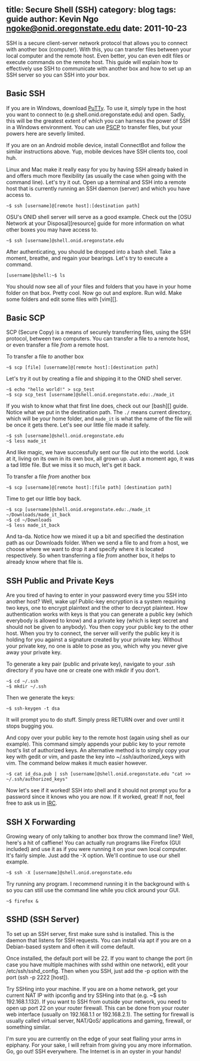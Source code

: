 title: Secure Shell (SSH)
category: blog
tags: guide
author: Kevin Ngo <ngoke@onid.oregonstate.edu>
date: 2011-10-23
---

SSH is a secure client-server network protocol that allows you to connect with
another box (computer). With this, you can transfer files between your local
computer and the remote host. Even better, you can even edit files or execute
commands on the remote host. This guide will explain how to effectively use SSH
to communicate with another box and how to set up an SSH server so you can SSH
into _your_ box.

Basic SSH
---------

If you are in Windows, download [PuTTy][putty]. To use it, simply type in the
host you want to connect to (e.g shell.onid.oregonstate.edu) and open. Sadly,
this will be the greatest extent of which you can harness the power of SSH in a
Windows environment. You can use [PSCP][pscp] to transfer files, but your
powers here are severly limited.

If you are on an Android mobile device, install ConnectBot and follow the
similar instructions above. Yup, mobile devices have SSH clients too, cool huh.

Linux and Mac make it really easy for you by having SSH already baked in and
offers much more flexibility (as usually the case when going with the command
line).  Let's try it out. Open up a terminal and SSH into a remote host that is
currently running an SSH daemon (server) and which you have access to. 

    ~$ ssh [username]@[remote host]:[destination path]

OSU's ONID shell server will serve as a good example. Check out the [OSU Network at
your Disposal][resource] guide for more information on what other boxes you
may have access to.

    ~$ ssh [username]@shell.onid.oregonstate.edu

After authenticating, you should be dropped into a bash shell. Take a moment,
breathe, and regain your bearings. Let's try to execute a command.

    [username]@shell:~$ ls

You should now see all of your files and folders that you have in your home
folder on that box. Pretty cool. Now go out and explore. Run wild. Make some
folders and edit some files with [vim][]. 

Basic SCP
---------

SCP (Secure Copy) is a means of securely transferring files, using the SSH
protocol, between two computers. You can transfer a file to a remote host, or
even transfer a file _from_ a remote host.

To transfer a file _to_ another box

    ~$ scp [file] [username]@[remote host]:[destination path]

Let's try it out by creating a file and shipping it to the ONID shell server.

    ~$ echo "hello world!" > scp_test
    ~$ scp scp_test [username]@shell.onid.oregonstate.edu:./made_it

If you wish to know what that first line does, check out our [bash][] guide.
Notice what we put in the destination path. The `./` means current directory,
which will be your home folder, and `made_it` is what the name of the file will
be once it gets there. Let's see our little file made it safely.

    ~$ ssh [username]@shell.onid.oregonstate.edu
    ~$ less made_it

And like magic, we have successfully sent our file out into the world. Look at
it, living on its own in its own box, all grown up. Just a moment ago, it was a
tad little file. But we miss it so much, let's get it back.

To transfer a file _from_ another box
    
    ~$ scp [username]@[remote host]:[file path] [destination path]

Time to get our little boy back.

    ~$ scp [username]@shell.onid.oregonstate.edu:./made_it ~/Downloads/made_it_back
    ~$ cd ~/Downloads
    ~$ less made_it_back

And ta-da. Notice how we mixed it up a bit and specified the destination path
as our Downloads folder. When we send a file to and from a host, we choose
where we want to drop it and specify where it is located respectively. So when
transferring a file _from_ another box, it helps to already know where that
file is.

SSH Public and Private Keys
-----------------------

Are you tired of having to enter in your password every time you SSH into
another host? Well, wake up! Public-key encryption is a system requiring two
keys, one to encrypt plaintext and the other to decrypt plaintext. How
authentication works with keys is that you can generate a public key (which
everybody is allowed to know) and a private key (which is kept secret and
should not be given to anybody). You then copy your public key to the other
host.  When you try to connect, the server will verify the public key it is
holding for you against a signature created by your private key. Without your
private key, no one is able to pose as you, which why you never give away your
private key.

To generate a key pair (public and private key), navigate to your .ssh
directory if you have one or create one with mkdir if you don't.

    ~$ cd ~/.ssh 
    ~$ mkdir ~/.ssh

Then we generate the keys:

    ~$ ssh-keygen -t dsa 

It will prompt you to do stuff. Simply press RETURN over and over until it
stops bugging you.

And copy over your public key to the remote host (again using shell as our
example). This command simply appends your public key to your remote host's
list of authorized keys. An alternative method is to simply copy your key with
gedit or vim, and paste the key into ~/.ssh/authorized\_keys with vim. The
command below makes it much easier however.

    ~$ cat id_dsa.pub | ssh [username]@shell.onid.oregonstate.edu "cat >> ~/.ssh/authorized_keys"

Now let's see if it worked! SSH into shell and it should not prompt you for a
password since it knows who you are now. If it worked, great! If not, feel free
to ask us in [IRC][irc].

SSH X Forwarding
----------------

Growing weary of only talking to another box throw the command line? Well,
here's a hit of caffiene! You can actually run programs like Firefox (GUI
included) and use it as if you were running it on your own local computer.
It's fairly simple. Just add the -X option. We'll continue to use our shell
example.

    ~$ ssh -X [username]@shell.onid.oregonstate.edu

Try running any program. I recommend running it in the background with `&` so
you can still use the command line while you click around your GUI.

    ~$ firefox &

SSHD (SSH Server)
-----------------

To set up an SSH server, first make sure sshd is installed. This is the daemon that listens for SSH requests. You can install via apt if you are on a Debian-based system and often it will come default.

Once installed, the default port will be 22. If you want to change the port (in case you have multiple machines with sshd within one network), edit your /etc/ssh/sshd\_config. Then when you SSH, just add the -p option with the port (ssh -p 2222 [host]).

Try SSHing into your machine. If you are on a home network, get your current NAT IP with ipconfig and try SSHing into that (e.g. ~$ ssh 192.168.1.132). If you want to SSH from outside your network, you need to open up port 22 on your router firewall. This can be done from your router web interface (usually on 192.168.1.1 or 192.168.2.1). The setting for firewall is usually called virtual server, NAT/QoS/ applications and gaming, firewall, or something similar.

I'm sure you are currently on the edge of your seat flailing your arms in
epiphany.  For your sake, I will refrain from giving you any more information.
Go, go out! SSH everywhere. The Internet is in an oyster in your hands!

[putty]:http://the.earth.li/~sgtatham/putty/latest/x86/putty.exe
[pscp]:http://the.earth.li/~sgtatham/putty/latest/x86/pscp.exe
[network]:http://the.earth.li/~sgtatham/putty/latest/x86/pscp.exe
[resources]:/guides/resources/index.html
[irc]:/guides/irc/index.html
